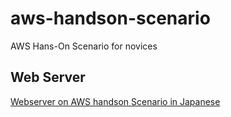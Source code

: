 # aws-handson-scenario
AWS Hans-On Scenario for novices

## Web Server 
[Webserver on AWS handson Scenario in Japanese](https://github.com/yoshirako/aws-handson-scenario/blob/master/WebServer/Introduction.md)